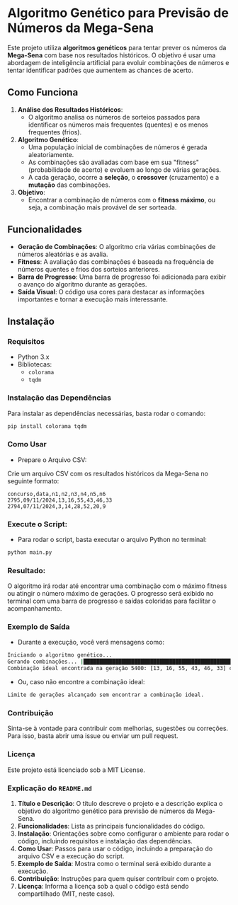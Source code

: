 # Algoritmo Genético para Previsão de Números da Mega-Sena

Este projeto utiliza **algoritmos genéticos** para tentar prever os números da **Mega-Sena** com base nos resultados históricos. O objetivo é usar uma abordagem de inteligência artificial para evoluir combinações de números e tentar identificar padrões que aumentem as chances de acerto.

## Como Funciona

1. **Análise dos Resultados Históricos**:
   - O algoritmo analisa os números de sorteios passados para identificar os números mais frequentes (quentes) e os menos frequentes (frios).
2. **Algoritmo Genético**:
   - Uma população inicial de combinações de números é gerada aleatoriamente.
   - As combinações são avaliadas com base em sua "fitness" (probabilidade de acerto) e evoluem ao longo de várias gerações.
   - A cada geração, ocorre a **seleção**, o **crossover** (cruzamento) e a **mutação** das combinações.
3. **Objetivo**:
   - Encontrar a combinação de números com o **fitness máximo**, ou seja, a combinação mais provável de ser sorteada.

## Funcionalidades

- **Geração de Combinações**: O algoritmo cria várias combinações de números aleatórias e as avalia.
- **Fitness**: A avaliação das combinações é baseada na frequência de números quentes e frios dos sorteios anteriores.
- **Barra de Progresso**: Uma barra de progresso foi adicionada para exibir o avanço do algoritmo durante as gerações.
- **Saída Visual**: O código usa cores para destacar as informações importantes e tornar a execução mais interessante.

## Instalação

### Requisitos

- Python 3.x
- Bibliotecas:
  - `colorama`
  - `tqdm`

### Instalação das Dependências

Para instalar as dependências necessárias, basta rodar o comando:

```bash
pip install colorama tqdm
```

### Como Usar

- Prepare o Arquivo CSV:

Crie um arquivo CSV com os resultados históricos da Mega-Sena no seguinte formato:

```code
concurso,data,n1,n2,n3,n4,n5,n6
2795,09/11/2024,13,16,55,43,46,33
2794,07/11/2024,3,14,28,52,20,9
```

### Execute o Script:

- Para rodar o script, basta executar o arquivo Python no terminal:

```bash
python main.py
```

### Resultado:

O algoritmo irá rodar até encontrar uma combinação com o máximo fitness ou atingir o número máximo de gerações. O progresso será exibido no terminal com uma barra de progresso e saídas coloridas para facilitar o acompanhamento.

### Exemplo de Saída

- Durante a execução, você verá mensagens como:

```bash
Iniciando o algoritmo genético...
Gerando combinações... |██████████████████████████████████████████████████████████████████████| 100% [geração 10000/10000]
Combinação ideal encontrada na geração 5400: [13, 16, 55, 43, 46, 33] com fitness 12
```

- Ou, caso não encontre a combinação ideal:

```bash
Limite de gerações alcançado sem encontrar a combinação ideal.
```

### Contribuição

Sinta-se à vontade para contribuir com melhorias, sugestões ou correções. Para isso, basta abrir uma issue ou enviar um pull request.

### Licença

Este projeto está licenciado sob a MIT License.

### Explicação do `README.md`

1. **Título e Descrição**: O título descreve o projeto e a descrição explica o objetivo do algoritmo genético para previsão de números da Mega-Sena.
2. **Funcionalidades**: Lista as principais funcionalidades do código.
3. **Instalação**: Orientações sobre como configurar o ambiente para rodar o código, incluindo requisitos e instalação das dependências.
4. **Como Usar**: Passos para usar o código, incluindo a preparação do arquivo CSV e a execução do script.
5. **Exemplo de Saída**: Mostra como o terminal será exibido durante a execução.
6. **Contribuição**: Instruções para quem quiser contribuir com o projeto.
7. **Licença**: Informa a licença sob a qual o código está sendo compartilhado (MIT, neste caso).
